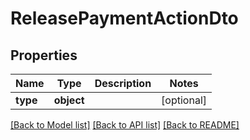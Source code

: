 # ReleasePaymentActionDto

## Properties
Name | Type | Description | Notes
------------ | ------------- | ------------- | -------------
**type** | **object** |  | [optional] 

[[Back to Model list]](../README.md#documentation-for-models) [[Back to API list]](../README.md#documentation-for-api-endpoints) [[Back to README]](../README.md)


